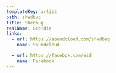 ```yaml
---
templateKey: artist
path: shedbug
title: Shedbug
realName: Geordie
links:
  - url: https://soundcloud.com/shedbug
    name: Soundcloud

  - url: https://facebok.com/asd
    name: Facebook
---
```

